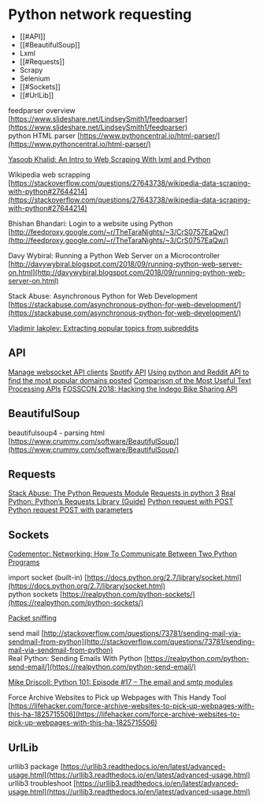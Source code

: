 # Python network requesting

- [[#API]]
- [[#BeautifulSoup]]
- Lxml
- [[#Requests]]
- Scrapy
- Selenium
- [[#Sockets]]
- [[#UrlLib]]

feedparser overview [https://www.slideshare.net/LindseySmith1/feedparser](https://www.slideshare.net/LindseySmith1/feedparser)  
python HTML parser [https://www.pythoncentral.io/html-parser/](https://www.pythoncentral.io/html-parser/)  
  
[Yasoob Khalid: An Intro to Web Scraping With lxml and Python](https://pythontips.com/2018/06/20/an-intro-to-web-scraping-with-lxml-and-python/)  

Wikipedia web scrapping [https://stackoverflow.com/questions/27643738/wikipedia-data-scraping-with-python#27644214](https://stackoverflow.com/questions/27643738/wikipedia-data-scraping-with-python#27644214)  
  
Bhishan Bhandari: Login to a website using Python [http://feedproxy.google.com/~r/TheTaraNights/~3/CrS0757EaQw/](http://feedproxy.google.com/~r/TheTaraNights/~3/CrS0757EaQw/)  
  
Davy Wybiral: Running a Python Web Server on a Microcontroller [http://davywybiral.blogspot.com/2018/09/running-python-web-server-on.html](http://davywybiral.blogspot.com/2018/09/running-python-web-server-on.html)  
  
Stack Abuse: Asynchronous Python for Web Development [https://stackabuse.com/asynchronous-python-for-web-development/](https://stackabuse.com/asynchronous-python-for-web-development/)  
  
[Vladimir Iakolev: Extracting popular topics from subreddits](https://nvbn.github.io/2019/01/07/discussed-topics/)  

## API

[Manage websocket API clients](https://zato.io/blog/posts/manage-websocket-api-clients.html)
[Spotify API](https://pybit.es/codechallenge53_review.html)
[Using python and Reddit API to find the most popular domains posted](https://www.interviewqs.com/blog/reddit_creators)
[Comparison of the Most Useful Text Processing APIs](https://medium.com/activewizards-machine-learning-company/comparison-of-the-most-useful-text-processing-apis-e4b4c1e6626a)
[FOSSCON 2018: Hacking the Indego Bike Sharing API](https://hackaday.com/2018/08/27/fosscon-2018-hacking-the-indego-bike-sharing-api/)

## BeautifulSoup

beautifulsoup4 - parsing html [https://www.crummy.com/software/BeautifulSoup/](https://www.crummy.com/software/BeautifulSoup/)  

## Requests

[Stack Abuse: The Python Requests Module](http://stackabuse.com/the-python-requests-module/)
[Requests in python 3](https://www.twilio.com/blog/2016/12/http-requests-in-python-3.html)
[Real Python: Python’s Requests Library (Guide)](https://realpython.com/python-requests/) 
[Python request with POST](https://www.geeksforgeeks.org/python-requests-post-request-with-headers-and-body/)
[Python request POST with parameters](https://stackoverflow.com/questions/15900338/python-request-post-with-param-data)

## Sockets

[Codementor: Networking: How To Communicate Between Two Python Programs](https://www.codementor.io/kraftycoder/networking-how-to-communicate-between-two-python-programs-npvlblbjm)  
  
import socket (built-in) [https://docs.python.org/2.7/library/socket.html](https://docs.python.org/2.7/library/socket.html)  
python sockets [https://realpython.com/python-sockets/](https://realpython.com/python-sockets/)  
  
[Packet sniffing](http://www.binarytides.com/python-packet-sniffer-code-linux/)  
  
send mail [http://stackoverflow.com/questions/73781/sending-mail-via-sendmail-from-python](http://stackoverflow.com/questions/73781/sending-mail-via-sendmail-from-python)  
Real Python: Sending Emails With Python [https://realpython.com/python-send-email/](https://realpython.com/python-send-email/)  
  
[Mike Driscoll: Python 101: Episode #17 – The email and smtp modules](http://www.blog.pythonlibrary.org/2018/07/25/python-101-episode-17-the-email-and-smtp-modules/)  
  
  
Force Archive Websites to Pick up Webpages with This Handy Tool [https://lifehacker.com/force-archive-websites-to-pick-up-webpages-with-this-ha-1825715506](https://lifehacker.com/force-archive-websites-to-pick-up-webpages-with-this-ha-1825715506)


## UrlLib

urllib3 package [https://urllib3.readthedocs.io/en/latest/advanced-usage.html](https://urllib3.readthedocs.io/en/latest/advanced-usage.html)  
urllib3 troubleshoot [https://urllib3.readthedocs.io/en/latest/advanced-usage.html](https://urllib3.readthedocs.io/en/latest/advanced-usage.html)  
  

  

